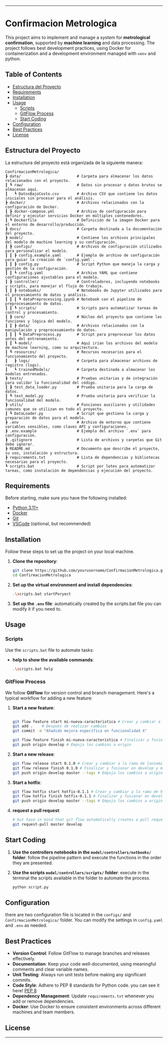 
---

# Confirmacion Metrologica

This project aims to implement and manage a system for **metrological confirmation**, supported by **machine learning** and data processing. The project follows best development practices, using Docker for containerization and a development environment managed with `venv` and python.

## Table of Contents
- [Estructura del Proyecto](#estructura-del-proyecto)
- [Requirements](#requirements)
- [Installation](#installation)
- [Usage](#usage)
  - [Scripts](#scripts)
  - [GitFlow Process](#gitflow-process)
  - [Start Coding](#start-coding)
- [Configuration](#configuration)
- [Best Practices](#best-practices)
- [License](#license)

## Estructura del Proyecto

La estructura del proyecto está organizada de la siguiente manera:

```
ConfirmacionMetrologica/
┣ data/                         # Carpeta para almacenar los datos relacionados con el proyecto.
┃ ┗ raw/                        # Datos sin procesar o datos brutos se almacenan aquí.
┃   ┗ DatosBajoCosto.csv        # Archivo CSV que contiene los datos iniciales sin procesar para el análisis.
┣ docker/                       # Archivos relacionados con la configuración de Docker.
┃ ┣ docker-compose.yml          # Archivo de configuración para definir y ejecutar servicios Docker en múltiples contenedores.
┃ ┗ Dockerfile                  # Definición de la imagen Docker para el entorno de desarrollo/producción.
┣ docs/                         # Carpeta destinada a la documentación del proyecto.
┣ model/                        # Contiene los archivos principales del modelo de machine learning y su configuración.
┃ ┣ configs/                    # Archivos de configuración utilizados para personalizar el modelo.
┃ ┃ ┣ config.example.yaml       # Ejemplo de archivo de configuración para guiar la creación de `config.yaml`.
┃ ┃ ┣ config.py                 # Script Python que maneja la carga y gestión de la configuración.
┃ ┃ ┗ config.yaml               # Archivo YAML que contiene configuraciones ajustables para el modelo.
┃ ┣ controller/                 # Controladores, incluyendo notebooks y scripts, para manejar el flujo de trabajo.
┃ ┃ ┣ notebooks/                # Notebooks de Jupyter utilizados para el procesamiento de datos y análisis.
┃ ┃ ┃ ┗ dataPreprocessing.ipynb # Notebook con el pipeline de preprocesamiento de datos.
┃ ┃ ┗ scripts/                  # Scripts para automatizar tareas de control y procesamiento.
┃ ┣ core/                       # Núcleo del proyecto que contiene las funciones y lógica del modelo.
┃ ┃ ┣ data/                     # Archivos relacionados con la manipulación y preprocesamiento de datos.
┃ ┃ ┃ ┗ DataPreprocess.py       # Script para preprocesar los datos antes del entrenamiento.
┃ ┃ ┗ model/                    # Aquí irían los archivos del modelo de machine learning, como su arquitectura.
┃ ┗ resources/                  # Recursos necesarios para el funcionamiento del proyecto.
┃   ┣ logs/                     # Carpeta para almacenar archivos de registro (logs).
┃   ┗ trainedModels/            # Carpeta destinada a almacenar los modelos entrenados.
┣ tests/                        # Pruebas unitarias y de integración para validar la funcionalidad del código.
┃ ┣ test_data_loader.py         # Prueba unitaria para la carga de datos.
┃ ┗ test_model.py               # Prueba unitaria para verificar la funcionalidad del modelo.
┣ utils/                        # Funciones auxiliares y utilidades comunes que se utilizan en todo el proyecto.
┃ ┗ DataLoader.py               # Script que gestiona la carga y preparación de datos para el modelo.
┣ .env                          # Archivo de entorno que contiene variables sensibles, como claves API y configuraciones.
┣ .env.example                  # Ejemplo del archivo `.env` para configuración.
┣ .gitignore                    # Lista de archivos y carpetas que Git debe ignorar.
┣ README.md                     # Documento que describe el proyecto, su uso, instalación y estructura.
┣ requirements.txt              # Lista de dependencias y bibliotecas necesarias para el proyecto.
┗ scripts.bat                   # Script por lotes para automatizar tareas, como instalación de dependencias y ejecución del proyecto.
```

## Requirements

Before starting, make sure you have the following installed:

- [Python 3.11+](https://www.python.org/downloads/)
- [Docker](https://www.docker.com/)
- [Git](https://git-scm.com/)
- [VSCode](https://code.visualstudio.com/) (optional, but recommended)

## Installation

Follow these steps to set up the project on your local machine.

1. **Clone the repository**:
   ```bash
   git clone https://github.com/yourusername/ConfirmacionMetrologica.git
   cd ConfirmacionMetrologica
   ```

2. **Set up the virtual environment and install dependencies**:
   ```bash
   .\scripts.bat startPoryect
   ```

3. **Set up the `.env` file**:
   automatically created by the scripts.bat file you can modify it if you need to.

## Usage

### Scripts

Use the `scripts.bat` file to automate tasks:

- **help to show the available commands**:
  ```bash
  .\scripts.bat help
  ```

### GitFlow Process

We follow **GitFlow** for version control and branch management. Here's a typical workflow for adding a new feature:

1. **Start a new feature**:
    ```bash
     
    git flow feature start mi-nueva-caracteristica # Crear y cambiar a la rama de característica
    git add .    # Después de realizar cambios
    git commit -m "Añadido mejora específica en funcionalidad X"
    
    git flow feature finish mi-nueva-caracteristica # Finalizar y fusionar en develop
    git push origin develop # Empuja los cambios a origin
    ```

2. **Start a new release**:
    ```bash
    git flow release start 0.1.0 # Crear y cambiar a la rama de lanzamiento
    git flow release finish 0.1.0 # Finalizar y fusionar en develop y master
    git push origin develop master --tags # Empuja los cambios a origin
    ```

3. **Start a hotfix**:
    ```bash
    git flow hotfix start hotfix-0.1.1 # Crear y cambiar a la rama de hotfix
    git flow hotfix finish hotfix-0.1.1 # Finalizar y fusionar en develop y master
    git push origin develop master --tags # Empuja los cambios a origin
    ```

4. **request a pull request**:
    ```bash
    # but have in mind that git flow automatically creates a pull request when you finish a feature, release or hotfix
    git request-pull master develop
    ```

## Start Coding

1.  **Use the controllers notebooks in the `model/controllers/notbooks/` folder**:
    follow the pipeline pattern and execute the functions in the order they are presented. 

2.  **Use the scripts  `model/controllers/scripts/` folder**:
    execute in the terminal the scripts available in the folder to automate the process.

    ```bash
    python script.py
    ```

## Configuration

there are two configuration file is located in the `configs/` and  `ConfirmacionMetrologica/` folder. You can modify the settings in `config.yaml` and `.env` as needed.

## Best Practices

- **Version Control**: Follow GitFlow to manage branches and releases effectively.
- **Documentation**: Keep your code well-documented, using meaningful comments and clear variable names.
- **Unit Testing**: Always run unit tests before making any significant commits.
- **Code Style**: Adhere to PEP 8 standards for Python code. you can see it here! [PEP 8](https://pep8.org/)
- **Dependency Management**: Update `requirements.txt` whenever you add or remove dependencies.
- **Docker**: Use Docker to ensure consistent environments across different machines and team members.

## License

---